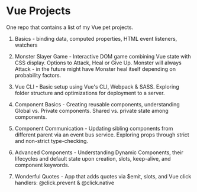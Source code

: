 # Vue Projects
One repo that contains a list of my Vue pet projects.

1. Basics - binding data, computed properties, HTML event listeners, watchers

2. Monster Slayer Game - Interactive DOM game combining Vue state with CSS display. Options to Attack, Heal or Give Up. Monster will always Attack - in the future might have Monster heal itself depending on probability factors.

3. Vue CLI - Basic setup using Vue's CLI, Webpack & SASS. Exploring folder structure and optimizations for deployment to a server.

4. Component Basics - Creating reusable components, understanding Global vs. Private components. Shared vs. private state among components.

5. Component Communication - Updating sibling components from different parent via an event bus service. Exploring props through strict and non-strict type-checking.

6. Advanced Components - Understanding Dynamic Components, their lifecycles and default state upon creation, slots, keep-alive, and component keywords.

7. Wonderful Quotes - App that adds quotes via $emit, slots, and Vue click handlers: @click.prevent & @click.native